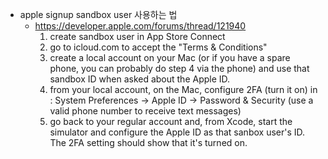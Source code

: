 - apple signup sandbox user 사용하는 법
	- https://developer.apple.com/forums/thread/121940
		1) create sandbox user in App Store Connect
		2) go to icloud.com to accept the "Terms & Conditions"
		3) create a local account on your Mac (or if you have a spare phone, you can probably do step 4 via the phone) and use that sandbox ID when asked about the Apple ID.
		4) from your local account, on the Mac, configure 2FA (turn it on) in : System Preferences -> Apple ID -> Password & Security (use a valid phone number to receive text messages)
		5) go back to your regular account and, from Xcode, start the simulator and configure the Apple ID as that sanbox user's ID. The 2FA setting should show that it's turned on.